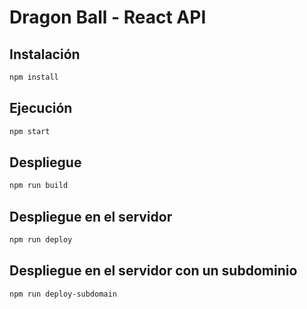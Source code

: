 # Dragon Ball - React API 

## Instalación

```bash
npm install
```

## Ejecución

```bash
npm start
```

## Despliegue

```bash
npm run build
```

## Despliegue en el servidor

```bash
npm run deploy
```

## Despliegue en el servidor con un subdominio

```bash
npm run deploy-subdomain
```